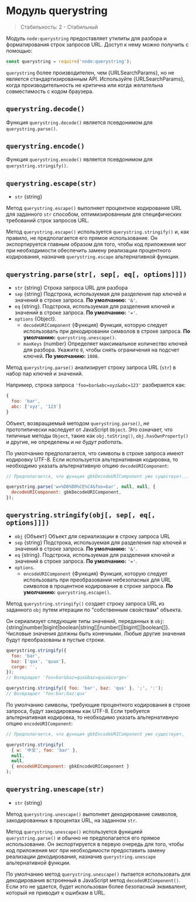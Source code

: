 # Модуль querystring

> Стабильность: 2 - Стабильный

Модуль `node:querystring` предоставляет утилиты для разбора и форматирования строк запросов URL. Доступ к нему можно получить с помощью:

```js
const querystring = require('node:querystring');
```

`querystring` более производителен, чем {URLSearchParams}, но не является стандартизированным API. Используйте {URLSearchParams}, когда производительность не критична или когда желательна совместимость с кодом браузера.

## `querystring.decode()`

Функция `querystring.decode()` является псевдонимом для `querystring.parse()`.

## `querystring.encode()`

Функция `querystring.encode()` является псевдонимом для `querystring.stringify()`.

## `querystring.escape(str)`

- `str` {string}

Метод `querystring.escape()` выполняет процентное кодирование URL для заданного `str` способом, оптимизированным для специфических требований строк запросов URL.

Метод `querystring.escape()` используется `querystring.stringify()` и, как правило, не предполагается его прямое использование. Он экспортируется главным образом для того, чтобы код приложения мог при необходимости обеспечить замену реализации процентного кодирования, назначив `querystring.escape` альтернативной функции.

## `querystring.parse(str[, sep[, eq[, options]]])`

- `str` {string} Строка запроса URL для разбора
- `sep` {string} Подстрока, используемая для разделения пар ключей и значений в строке запроса. **По умолчанию:** `'&'`.
- `eq` {string}. Подстрока, используемая для разделения ключей и значений в строке запроса. **По умолчанию:** `'='`.
- `options` {Object}.
  - `decodeURIComponent` {Функция} Функция, которую следует использовать при декодировании символов в строке запроса. **По умолчанию:** `querystring.unescape()`.
  - `maxKeys` {number} Определяет максимальное количество ключей для разбора. Укажите `0`, чтобы снять ограничения на подсчет ключей. **По умолчанию:** `1000`.

Метод `querystring.parse()` анализирует строку запроса URL (`str`) в набор пар ключей и значений.

Например, строка запроса `'foo=bar&abc=xyz&abc=123'` разбирается как:

```js
{
  foo: 'bar',
  abc: ['xyz', '123']
}
```

Объект, возвращаемый методом `querystring.parse()`, _не_ прототипически наследует от JavaScript `Object`. Это означает, что типичные методы `Object`, такие как `obj.toString()`, `obj.hasOwnProperty()` и другие, не определены и _не будут работать_.

По умолчанию предполагается, что символы в строке запроса имеют кодировку UTF-8. Если используется альтернативная кодировка, то необходимо указать альтернативную опцию `decodeURIComponent`:

```js
// Предполагается, что функция gbkDecodeURIComponent уже существует...

querystring.parse('w=%D6%D0%CE%C4&foo=bar', null, null, {
  decodeURIComponent: gbkDecodeURIComponent,
});
```

## `querystring.stringify(obj[, sep[, eq[, options]]])`

- `obj` {Объект} Объект для сериализации в строку запроса URL
- `sep` {string} Подстрока, используемая для разделения пар ключей и значений в строке запроса. **По умолчанию:** `'&'`.
- `eq` {string}. Подстрока, используемая для разделения ключей и значений в строке запроса. **По умолчанию:** `'='`.
- `options`.
  - `encodeURIComponent` {Функция} Функция, которую следует использовать при преобразовании небезопасных для URL символов в процентное кодирование в строке запроса. **По умолчанию:** `querystring.escape()`.

Метод `querystring.stringify()` создает строку запроса URL из заданного `obj` путем итерации по "собственным свойствам" объекта.

Он сериализует следующие типы значений, переданных в `obj`: {string|number|bigint|boolean|string\[\]|number\[\]|bigint\[\]|boolean\[\]}. Числовые значения должны быть конечными. Любые другие значения будут преобразованы в пустые строки.

```js
querystring.stringify({
  foo: 'bar',
  baz: ['qux', 'quux'],
  corge: '',
});
// Возвращает 'foo=bar&baz=qux&baz=quux&corge='

querystring.stringify({ foo: 'bar', baz: 'qux' }, ';', ':');
// Возвращает 'foo:bar;baz:qux'
```

По умолчанию символы, требующие процентного кодирования в строке запроса, будут закодированы как UTF-8. Если требуется альтернативная кодировка, то необходимо указать альтернативную опцию `encodeURIComponent`:

```js
// Предполагается, что функция gbkEncodeURIComponent уже существует,

querystring.stringify(
  { w: '中文', foo: 'bar' },
  null,
  null,
  { encodeURIComponent: gbkEncodeURIComponent }
);
```

## `querystring.unescape(str)`

- `str` {string}

Метод `querystring.unescape()` выполняет декодирование символов, закодированных в процентах URL, на заданном `str`.

Метод `querystring.unescape()` используется функцией `querystring.parse()` и обычно не предполагается его прямое использование. Он экспортируется в первую очередь для того, чтобы код приложения мог при необходимости предоставить замену реализации декодирования, назначив `querystring.unescape` альтернативной функции.

По умолчанию метод `querystring.unescape()` пытается использовать для декодирования встроенный в JavaScript метод `decodeURIComponent()`. Если это не удается, будет использован более безопасный эквивалент, который не приводит к ошибкам в URL.
